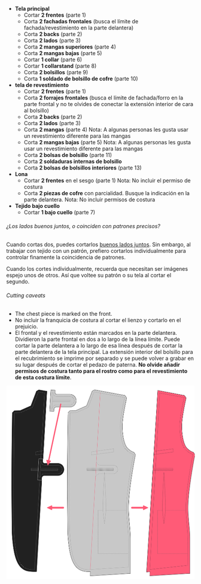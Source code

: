 - **Tela principal**
  - Cortar **2 frentes** (parte 1)
  - Corta **2 fachadas frontales** (busca el límite de fachada/revestimiento en la parte delantera)
  - Corta **2 backs** (parte 2)
  - Corta **2 lados** (parte 3)
  - Corta **2 mangas superiores** (parte 4)
  - Corta **2 mangas bajas** (parte 5)
  - Cortar **1 collar** (parte 6)
  - Cortar **1 collarstand** (parte 8)
  - Corta **2 bolsillos** (parte 9)
  - Corta **1 soldado de bolsillo de cofre** (parte 10)
- **tela de revestimiento**
  - Cortar **2 frentes** (parte 1)
  - Corta **2 forrajes frontales** (busca el límite de fachada/forro en la parte frontal y no te olvides de conectar la extensión interior de cara al bolsillo)
  - Corta **2 backs** (parte 2)
  - Corta **2 lados** (parte 3)
  - Corta **2 mangas** (parte 4) Nota: A algunas personas les gusta usar un revestimiento diferente para las mangas
  - Corta **2 mangas bajas** (parte 5) Nota: A algunas personas les gusta usar un revestimiento diferente para las mangas
  - Corta **2 bolsas de bolsillo** (parte 11)
  - Corta **2 soldaduras internas de bolsillo**
  - Corta **2 bolsas de bolsillos interiores** (parte 13)
- **Lona**
  - Cortar **2 frentes** en el sesgo (parte 1) Nota: No incluir el permiso de costura
  - Corta **2 piezas de cofre** con parcialidad. Busque la indicación en la parte delantera. Nota: No incluir permisos de costura
- **Tejido bajo cuello**
  - Cortar **1 bajo cuello** (parte 7)

<Note>

###### ¿Los lados buenos juntos, o coinciden con patrones precisos?

Cuando cortas dos, puedes cortarlos [buenos lados juntos](/docs/cowing/good-sides-juntos).
Sin embargo, al trabajar con tejido con un patrón, prefiero cortarlos individualmente para controlar finamente la coincidencia de patrones.

Cuando los cortes individualmente, recuerda que necesitan ser imágenes espejo unos de otros. Así que voltee su patrón o su tela al cortar el segundo.

</Note>

<Warning>

###### Cutting caveats

- The chest piece is marked on the front.
- No incluir la franquicia de costura al cortar el lienzo y cortarlo en el prejuicio.
- El frontal y el revestimiento están marcados en la parte delantera. Dividieron la parte frontal en dos a lo largo de la línea límite. Puede cortar la parte delantera a lo largo de esa línea después de cortar la parte delantera de la tela principal. La extensión interior del bolsillo para el recubrimiento se imprime por separado y se puede volver a grabar en su lugar después de cortar el pedazo de paterna. **No olvide añadir permisos de costura tanto para el rostro como para el revestimiento de esta costura límite**.

![Rastrea el frente y el revestimiento desde la parte delantera](cuttingCaveat.svg)

</Warning>
